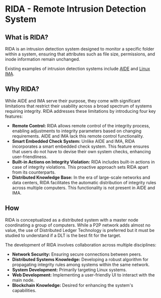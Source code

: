 # RIDA - Remote Intrusion Detection System

## What is RIDA?

RIDA is an intrusion detection system designed to monitor a specific folder within a system, ensuring that attributes such as file size, permissions, and inode information remain unchanged.

Existing examples of intrusion detection systems include [AIDE](https://aide.github.io/) and [Linux IMA](https://linux-ima.sourceforge.net/).

## Why RIDA?

While AIDE and IMA serve their purpose, they come with significant limitations that restrict their usability across a broad spectrum of systems requiring integrity. RIDA addresses these limitations by introducing four key features:

- **Remote Control:** RIDA allows remote control of the integrity process, enabling adjustments to integrity parameters based on changing requirements. AIDE and IMA lack this remote control functionality.
- **Smart Embedded Check System:** Unlike AIDE and IMA, RIDA incorporates a smart embedded check system. This feature ensures that users do not have to devise their own system checks, enhancing user-friendliness.
- **Built-in Actions on Integrity Violation:** RIDA includes built-in actions in case of integrity violations. This proactive approach sets RIDA apart from its counterparts.
- **Distributed Knowledge Base:** In the era of large-scale networks and data centers, RIDA facilitates the automatic distribution of integrity rules across multiple computers. This functionality is not present in AIDE and IMA.

## How

RIDA is conceptualized as a distributed system with a master node coordinating a group of computers. While a P2P network adds almost no value, the use of Distributed Ledger Technology is preferred but it must be studied to understand if a DLT is the best fit for the target.

The development of RIDA involves collaboration across multiple disciplines:

- **Network Security:** Ensuring secure connections between peers.
- **Distributed Systems Knowledge:** Developing a robust algorithm for propagating integrity rules among systems within the same network.
- **System Development:** Primarily targeting Linux systems.
- **Web Development:** Implementing a user-friendly UI to interact with the main node.
- **Blockchain Knowledge:** Desired for enhancing the system's capabilities.